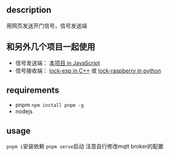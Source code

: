 ## description
用网页发送开门信号，信号发送端   

## 和另外几个项目一起使用
- 信号发送端： [本项目 in JavaScript](https://github.com/faf4r/lock-web)
- 信号接收端： [lock-esp in C++](https://github.com/faf4r/lock-esp) 或 [lock-raspberry in python](https://github.com/faf4r/lock)

## requirements
- pnpm  `npm install pnpm -g`
- nodejs

## usage
`pnpm i`安装依赖
`pnpm serve`启动
注意自行修改mqtt broker的配置
